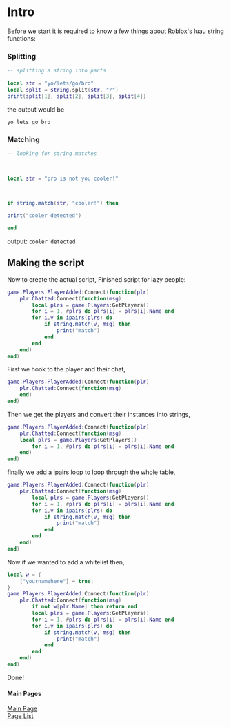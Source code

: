 # Intro

Before we start it is required to know a few things about Roblox's luau string functions:

### Splitting
```lua
-- splitting a string into parts
 
local str = "yo/lets/go/bro"
local split = string.split(str, "/")
print(split[1], split[2], split[3], split[4])

```
the output would be

`yo lets go bro`
### Matching
```lua
-- looking for string matches

  

local str = "pro is not you cooler!"

  

if string.match(str, "cooler!") then

print("cooler detected")

end
```
output:
`cooler detected`

## Making the script

Now to create the actual script, 
Finished script for lazy people:
```lua
game.Players.PlayerAdded:Connect(function(plr)
	plr.Chatted:Connect(function(msg)
		local plrs = game.Players:GetPlayers()
		for i = 1, #plrs do plrs[i] = plrs[i].Name end
		for i,v in ipairs(plrs) do
			if string.match(v, msg) then
				print("match")
			end
		end
	end)
end)
```

First we hook to the player and their chat,
```lua
game.Players.PlayerAdded:Connect(function(plr)
	plr.Chatted:Connect(function(msg)
	end)
end)
```

Then we get the players and convert their instances into strings,
```lua
game.Players.PlayerAdded:Connect(function(plr)
	plr.Chatted:Connect(function(msg)
	local plrs = game.Players:GetPlayers()
		for i = 1, #plrs do plrs[i] = plrs[i].Name end
	end)
end)
```

finally we add a ipairs loop to loop through the whole table, 
```lua
game.Players.PlayerAdded:Connect(function(plr)
	plr.Chatted:Connect(function(msg)
		local plrs = game.Players:GetPlayers()
		for i = 1, #plrs do plrs[i] = plrs[i].Name end
		for i,v in ipairs(plrs) do
			if string.match(v, msg) then
				print("match")
			end
		end
	end)
end)
```

Now if we wanted to add a whitelist then,
```lua
local w = {
	["yournamehere"] = true;
}
game.Players.PlayerAdded:Connect(function(plr)
	plr.Chatted:Connect(function(msg)
		if not w[plr.Name] then return end
		local plrs = game.Players:GetPlayers()
		for i = 1, #plrs do plrs[i] = plrs[i].Name end
		for i,v in ipairs(plrs) do
			if string.match(v, msg) then
				print("match")
			end
		end
	end)
end)
```

Done!


#### Main Pages  
[Main Page](https://ackreik.github.io/coding-intro/)   
[Page List](https://ackreik.github.io/coding-intro/pages/main)  
